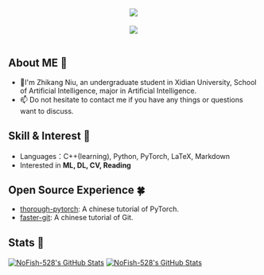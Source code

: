 <!-- 动态打字效果 -->
<h1 align="center">
    <img src="https://readme-typing-svg.herokuapp.com?color=F0F797&lines=Talk+is+cheap%2C+show+me+the+code.&center=true&size=25">
</h1>

<div align="center" ><img order-radius="100px" src="https://cdn.jsdelivr.net/gh/sun0225SUN/photos/images/202108300019556.gif"/></div>
<br>

## About ME 👋

- 🔭I'm Zhikang Niu, an undergraduate student in Xidian University, School of Artificial Intelligence, major in Artificial Intelligence.
- 📫 Do not hesitate to contact me if you have any things or questions want to discuss. 
 
## Skill & Interest :volcano:

- Languages：C++(learning), Python, PyTorch, LaTeX, Markdown
- Interested in **ML, DL, CV, Reading** 

## Open Source Experience :four_leaf_clover:
- [thorough-pytorch](https://github.com/datawhalechina/thorough-pytorch): A chinese tutorial of PyTorch.
- [faster-git](https://github.com/datawhalechina/faster-git): A chinese tutorial of Git.


## Stats :dizzy:

<a href="https://github.com/NoFish-528/NoFish-528">
  <img align="center" src="https://github-readme-stats.vercel.app/api/top-langs/?username=NoFish-528&langs_count=10&layout=compact&exclude_repo=NoFish-528.github.io&theme=swift" alt="NoFish-528's GitHub Stats" /></a>


<a href="https://github.com/NoFish-528">
  <img align="center" src="https://github-readme-stats.vercel.app/api?username=NoFish-528&show_icons=true&line_height=27&count_private=true&title_color=6aa6f8&theme=swift" alt="NoFish-528's GitHub Stats" /></a>

